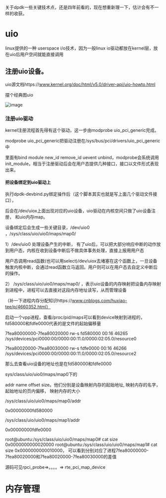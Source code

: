 
关于dpdk一些关键技术点，还是四年前看的，现在想重新理一下，估计会有不一样的收获。

# uio

linux提供的一种 userspace i/o技术，因为一般linux io驱动都放在kernel层，放在uio后用户空间就能直接调用

## 注册uio设备。

uio源文档https://www.kernel.org/doc/html/v5.0/driver-api/uio-howto.html

摆个经典图uio

![image](https://github.com/changluyi/network/blob/master/dpdk/uio.jpg)

### 注册uio驱动

kernel注册流程首先得有这个驱动，这一步由modprobe uio_pci_generic完成。

modprobe uio_pci_generic把驱动注册在/sys/bus/pci/drivers/uio_pci_generic 中

里面有bind  module  new_id  remove_id  uevent  unbind，modprobe会系统调用init_module，相当于注册驱动后会在用户态提供几种接口，接口以文件形式表现出来。

#### 把设备绑定到uio驱动上

执行dpdk-devbind.py绑定操作后（这个脚本其实也就是写上面几个驱动文件接口），

后会在/dev/uiox上面出现对应的uio设备，uio驱动在内核空间只做了uio设备注册， 和uio内存map。

设备绑定后会生成一些关键目录，/dev/uio0 ，/sys/class/uio/uio0/maps/map0/

1）/dev/uio0 处理设备产生的中断， 有了uio后，可以把大部分响应中断的动作放到用户态，内核在收到设备中断后不做具体事务处理，直接上报用用户态

用户态调用read函数(也可以用select)/dev/uiox去堵塞在这个函数上，一旦设备触发内核中断，会通过read函数立马返回。用户则可以在用户态去自定义中断后的操作。

2） /sys/class/uio/uio0/maps/map0/ ，表示uio设备的内存映射把设备内存映射到进程中，进程可以去直接对这段内存地址读写，从而管理设备

（补一下进程内存分配知识https://www.cnblogs.com/huxiao-tee/p/4660352.html）

启动一个vpp进程，查看/proc/pid/maps可以看到device映射到进程的，fd580000和fdfe0000代表的是文件的起始偏移量

7fea80000000-7fea80020000 rw-s fd580000 00:16 46265                      /sys/devices/pci0000:00/0000:00:11.0/0000:02:05.0/resource0

7fea80020000-7fea80030000 rw-s fdfe0000 00:16 46266                      /sys/devices/pci0000:00/0000:00:11.0/0000:02:05.0/resource2

那么去查看uio设备的地址也是在fd580000和fdfe0000

sys/class/uio/uio0/maps/map0下的

addr name offset size。他们分别是设备映射内存的起始地址, 映射内存的名字，起始地址的页内偏移， 映射内存的大小
 
/sys/class/uio/uio0/maps/map0/addr

0x00000000fd580000

/sys/class/uio/uio0/maps/map1/addr

0x00000000fdfe0000

root@ubuntu:/sys/class/uio/uio0/maps/map0# cat size
0x0000000000020000
root@ubuntu:/sys/class/uio/uio0/maps/map1# cat size
0x0000000000010000，
可以看到分别对应了进程7fea80000000-7fea80020000和7fea80020000-7fea80030000的差值

源码可见rpci_probe=>。。。。=> rte_pci_map_device

# 内存管理





